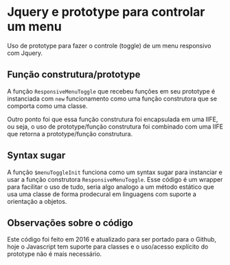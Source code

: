 # Jquery e prototype para controlar um menu

Uso de prototype para fazer o controle (toggle) de um menu responsivo com Jquery.

## Função construtura/prototype

A função `ResponsiveMenuToggle` que recebeu funções em seu prototype é instanciada com `new` funcionamento como uma função construtora que se comporta como uma classe. 

Outro ponto foi que essa função construtura foi encapsulada em uma IIFE, ou seja, o uso de prototype/função construtura foi combinado com uma  IIFE que retorna a prototype/função construtura.

## Syntax sugar

A função `$menuToggleInit` funciona como um syntax sugar para instanciar e usar a função construtora `ResponsiveMenuToggle`. Esse código é um wrapper para facilitar o uso de tudo, seria algo analogo a um método estático que usa uma classe de forma prodecural em linguagens com suporte a orientação a objetos.

## Observações sobre o código

Este código foi feito em 2016 e atualizado para ser portado para o Github, hoje o Javascript tem suporte para classes e o uso/acesso explícito do prototype não é mais necessário.
